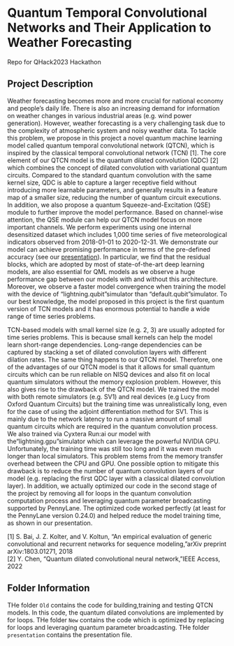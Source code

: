 # Quantum Temporal Convolutional Networks and Their Application to Weather Forecasting

Repo for QHack2023 Hackathon

## Project Description

Weather forecasting becomes more and more crucial for national economy and people’s daily life. There is also an increasing demand for information on weather changes in various industrial areas (e.g. wind power generation). However, weather forecasting is a very challenging task due to the complexity of atmospheric system and noisy weather data. To tackle this problem, we propose in this project a novel quantum machine learning model called quantum temporal convolutional network (QTCN), which is inspired by the classical temporal convolutional network (TCN) [1]. The core element of our QTCN model is the quantum dilated convolution (QDC) [2] which combines the concept of dilated convolution with variational quantum circuits. Compared to the standard quantum convolution with the same kernel size, QDC is able to capture a larger receptive field without introducing more learnable parameters, and generally results in a feature map of a smaller size, reducing the number of quantum circuit executions. In addition, we also propose a quantum Squeeze-and-Excitation (QSE) module to further improve the model performance. Based on channel-wise attention, the QSE module can help our QTCN model focus on more important channels. We perform experiments using one internal desensitized dataset which includes 1,000 time series of five meteorological indicators observed from 2018-01-01 to 2020-12-31. We demonstrate our model can achieve promising performance in terms of the pre-defined accuracy (see our [presentation](https://github.com/cyx617/QTCN/tree/main/presentation)). In particular, we find that the residual blocks, which are adopted by most of state-of-the-art deep learning models, are also essential for QML models as we observe a huge performance gap between our models with and without this architecture. Moreover, we observe a faster model convergence when training the model with the device of “lightning.qubit”simulator than “default.qubit”simulator. To our best knowledge, the model proposed in this project is the first quantum version of TCN models and it has enormous potential to handle a wide range of time series problems.

TCN-based models with small kernel size (e.g. 2, 3) are usually adopted for time series problems. This is because small kernels can help the model learn short-range dependencies. Long-range dependencies can be captured by stacking a set of dilated convolution layers with different dilation rates. The same thing happens to our QTCN model. Therefore, one of the advantages of our QTCN model is that it allows for small quantum circuits which can be run reliable on NISQ devices and also fit on local quantum simulators without the memory explosion problem. However, this also gives rise to the drawback of the QTCN model. We trained the model with both remote simulators (e.g. SV1) and real devices (e.g Lucy from Oxford Quantum Circuits) but the training time was unrealistically long, even for the case of using the adjoint differentiation method for SV1. This is mainly due to the network latency to run a massive amount of small quantum circuits which are required in the quantum convolution process. We also trained via Cyxtera Run:ai our model with the“lightning.gpu”simulator which can leverage the powerful NVIDIA GPU. Unfortunately, the training time was still too long and it was even much longer than local simulators. This problem stems from the memory transfer overhead between the CPU and GPU. One possible option to mitigate this drawback is to reduce the number of quantum convolution layers of our model (e.g. replacing the first QDC layer with a classical dilated convolution layer). In addition, we actually optimized our code in the second stage of the project by removing all for loops in the quantum convolution computation process and leveraging quantum parameter broadcasting supported by PennyLane. The optimized code worked perfectly (at least for the PennyLane version 0.24.0) and helped reduce the model training time, as shown in our presentation.

[1] S. Bai, J. Z. Kolter, and V. Koltun, “An empirical evaluation of generic convolutional and recurrent networks for sequence modeling,”arXiv preprint arXiv:1803.01271, 2018 \
[2] Y. Chen, “Quantum dilated convolutional neural network,”IEEE Access, 2022


## Folder Information
THe folder ```Old``` contains the code for building,training and testing QTCN models. In this code, the quantum dilated convolutions are implemented by for loops. THe folder ```New``` contains the code which is optimized by replacing for loops and leveraging quantum parameter broadcasting. THe folder ```presentation``` contains the presentation file.
